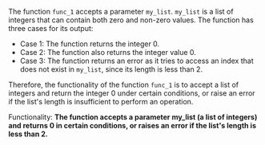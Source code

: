 The function `func_1` accepts a parameter `my_list`. `my_list` is a list of integers that can contain both zero and non-zero values. The function has three cases for its output: 

- Case 1: The function returns the integer 0.
- Case 2: The function also returns the integer value 0.
- Case 3: The function returns an error as it tries to access an index that does not exist in `my_list`, since its length is less than 2.

Therefore, the functionality of the function `func_1` is to accept a list of integers and return the integer 0 under certain conditions, or raise an error if the list's length is insufficient to perform an operation. 

Functionality: **The function accepts a parameter my_list (a list of integers) and returns 0 in certain conditions, or raises an error if the list's length is less than 2.**